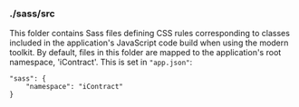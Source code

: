 ### ./sass/src

This folder contains Sass files defining CSS rules corresponding to classes
included in the application's JavaScript code build when using the modern toolkit.
By default, files in this folder are mapped to the application's root namespace, 'iContract'.
This is set in `"app.json"`:

    "sass": {
        "namespace": "iContract"
    }